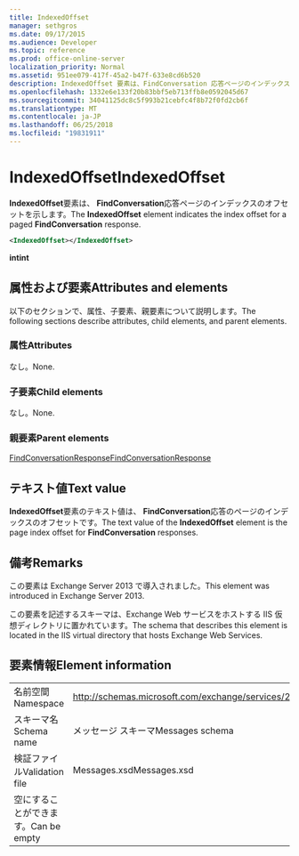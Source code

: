 ```yaml
---
title: IndexedOffset
manager: sethgros
ms.date: 09/17/2015
ms.audience: Developer
ms.topic: reference
ms.prod: office-online-server
localization_priority: Normal
ms.assetid: 951ee079-417f-45a2-b47f-633e8cd6b520
description: IndexedOffset 要素は、FindConversation 応答ページのインデックスのオフセットを示します。
ms.openlocfilehash: 1332e6e133f20b83bbf5eb713ffb8e0592045d67
ms.sourcegitcommit: 34041125dc8c5f993b21cebfc4f8b72f0fd2cb6f
ms.translationtype: MT
ms.contentlocale: ja-JP
ms.lasthandoff: 06/25/2018
ms.locfileid: "19831911"
---
```

# <a name="indexedoffset"></a><span data-ttu-id="fdaee-103">IndexedOffset</span><span class="sxs-lookup"><span data-stu-id="fdaee-103">IndexedOffset</span></span>

<span data-ttu-id="fdaee-104">**IndexedOffset**要素は、 **FindConversation**応答ページのインデックスのオフセットを示します。</span><span class="sxs-lookup"><span data-stu-id="fdaee-104">The **IndexedOffset** element indicates the index offset for a paged **FindConversation** response.</span></span> 
  
```XML
<IndexedOffset></IndexedOffset>
```

 <span data-ttu-id="fdaee-105">**int**</span><span class="sxs-lookup"><span data-stu-id="fdaee-105">**int**</span></span>
## <a name="attributes-and-elements"></a><span data-ttu-id="fdaee-106">属性および要素</span><span class="sxs-lookup"><span data-stu-id="fdaee-106">Attributes and elements</span></span>

<span data-ttu-id="fdaee-107">以下のセクションで、属性、子要素、親要素について説明します。</span><span class="sxs-lookup"><span data-stu-id="fdaee-107">The following sections describe attributes, child elements, and parent elements.</span></span>
  
### <a name="attributes"></a><span data-ttu-id="fdaee-108">属性</span><span class="sxs-lookup"><span data-stu-id="fdaee-108">Attributes</span></span>

<span data-ttu-id="fdaee-109">なし。</span><span class="sxs-lookup"><span data-stu-id="fdaee-109">None.</span></span>
  
### <a name="child-elements"></a><span data-ttu-id="fdaee-110">子要素</span><span class="sxs-lookup"><span data-stu-id="fdaee-110">Child elements</span></span>

<span data-ttu-id="fdaee-111">なし。</span><span class="sxs-lookup"><span data-stu-id="fdaee-111">None.</span></span>
  
### <a name="parent-elements"></a><span data-ttu-id="fdaee-112">親要素</span><span class="sxs-lookup"><span data-stu-id="fdaee-112">Parent elements</span></span>

[<span data-ttu-id="fdaee-113">FindConversationResponse</span><span class="sxs-lookup"><span data-stu-id="fdaee-113">FindConversationResponse</span></span>](findconversationresponse.md)
  
## <a name="text-value"></a><span data-ttu-id="fdaee-114">テキスト値</span><span class="sxs-lookup"><span data-stu-id="fdaee-114">Text value</span></span>

<span data-ttu-id="fdaee-115">**IndexedOffset**要素のテキスト値は、 **FindConversation**応答のページのインデックスのオフセットです。</span><span class="sxs-lookup"><span data-stu-id="fdaee-115">The text value of the **IndexedOffset** element is the page index offset for **FindConversation** responses.</span></span> 
  
## <a name="remarks"></a><span data-ttu-id="fdaee-116">備考</span><span class="sxs-lookup"><span data-stu-id="fdaee-116">Remarks</span></span>

<span data-ttu-id="fdaee-117">この要素は Exchange Server 2013 で導入されました。</span><span class="sxs-lookup"><span data-stu-id="fdaee-117">This element was introduced in Exchange Server 2013.</span></span>
  
<span data-ttu-id="fdaee-118">この要素を記述するスキーマは、Exchange Web サービスをホストする IIS 仮想ディレクトリに置かれています。</span><span class="sxs-lookup"><span data-stu-id="fdaee-118">The schema that describes this element is located in the IIS virtual directory that hosts Exchange Web Services.</span></span>
  
## <a name="element-information"></a><span data-ttu-id="fdaee-119">要素情報</span><span class="sxs-lookup"><span data-stu-id="fdaee-119">Element information</span></span>

|||
|:-----|:-----|
|<span data-ttu-id="fdaee-120">名前空間</span><span class="sxs-lookup"><span data-stu-id="fdaee-120">Namespace</span></span>  <br/> |http://schemas.microsoft.com/exchange/services/2006/messages  <br/> |
|<span data-ttu-id="fdaee-121">スキーマ名</span><span class="sxs-lookup"><span data-stu-id="fdaee-121">Schema name</span></span>  <br/> |<span data-ttu-id="fdaee-122">メッセージ スキーマ</span><span class="sxs-lookup"><span data-stu-id="fdaee-122">Messages schema</span></span>  <br/> |
|<span data-ttu-id="fdaee-123">検証ファイル</span><span class="sxs-lookup"><span data-stu-id="fdaee-123">Validation file</span></span>  <br/> |<span data-ttu-id="fdaee-124">Messages.xsd</span><span class="sxs-lookup"><span data-stu-id="fdaee-124">Messages.xsd</span></span>  <br/> |
|<span data-ttu-id="fdaee-125">空にすることができます。</span><span class="sxs-lookup"><span data-stu-id="fdaee-125">Can be empty</span></span>  <br/> ||
   

